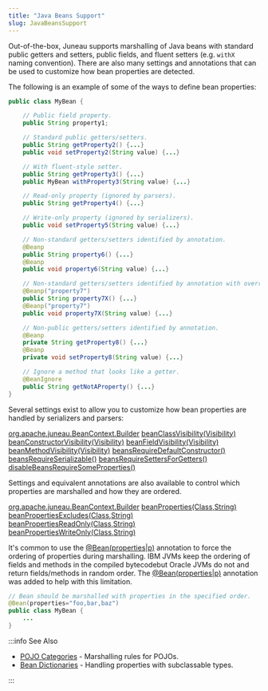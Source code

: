 ```yaml
---
title: "Java Beans Support"
slug: JavaBeansSupport
---
```


Out-of-the-box, Juneau supports marshalling of Java beans with standard public getters and setters, public fields, and
fluent setters (e.g.
`withX` naming convention).
There are also many settings and annotations that can be used to customize how bean properties are detected.

The following is an example of some of the ways to define bean properties:

```java
public class MyBean {

    // Public field property.
    public String property1;

    // Standard public getters/setters.
    public String getProperty2() {...}
    public void setProperty2(String value) {...}

    // With fluent-style setter.
    public String getProperty3() {...}
    public MyBean withProperty3(String value) {...}

    // Read-only property (ignored by parsers).
    public String getProperty4() {...}

    // Write-only property (ignored by serializers).
    public void setProperty5(String value) {...}

    // Non-standard getters/setters identified by annotation.
    @Beanp
    public String property6() {...}
    @Beanp
    public void property6(String value) {...}

    // Non-standard getters/setters identified by annotation with overridden names.
    @Beanp("property7")
    public String property7X() {...}
    @Beanp("property7")
    public void property7X(String value) {...}

    // Non-public getters/setters identified by annotation.
    @Beanp
    private String getProperty8() {...}
    @Beanp
    private void setProperty8(String value) {...}

    // Ignore a method that looks like a getter.
    @BeanIgnore
    public String getNotAProperty() {...}
}
```

Several settings exist to allow you to customize how bean properties are handled by serializers and parsers:

<tree>
<node-0><java-class><a href="/site/apidocs/org/apache/juneau/BeanContext.Builder.html" target="_blank">org.apache.juneau.BeanContext.Builder</a></java-class></node-0>
<node-1><java-method><a href="/site/apidocs/org/apache/juneau/BeanContext.Builder.html#beanClassVisibility(org.apache.juneau.Visibility)" target="_blank">beanClassVisibility(Visibility)</a></java-method></node-1>
<node-1><java-method><a href="/site/apidocs/org/apache/juneau/BeanContext.Builder.html#beanConstructorVisibility(org.apache.juneau.Visibility)" target="_blank">beanConstructorVisibility(Visibility)</a></java-method></node-1>
<node-1><java-method><a href="/site/apidocs/org/apache/juneau/BeanContext.Builder.html#beanFieldVisibility(org.apache.juneau.Visibility)" target="_blank">beanFieldVisibility(Visibility)</a></java-method></node-1>
<node-1><java-method><a href="/site/apidocs/org/apache/juneau/BeanContext.Builder.html#beanMethodVisibility(org.apache.juneau.Visibility)" target="_blank">beanMethodVisibility(Visibility)</a></java-method></node-1>
<node-1><java-method><a href="/site/apidocs/org/apache/juneau/BeanContext.Builder.html#beansRequireDefaultConstructor()" target="_blank">beansRequireDefaultConstructor()</a></java-method></node-1>
<node-1><java-method><a href="/site/apidocs/org/apache/juneau/BeanContext.Builder.html#beansRequireSerializable()" target="_blank">beansRequireSerializable()</a></java-method></node-1>
<node-1><java-method><a href="/site/apidocs/org/apache/juneau/BeanContext.Builder.html#beansRequireSettersForGetters()" target="_blank">beansRequireSettersForGetters()</a></java-method></node-1>
<node-1><java-method><a href="/site/apidocs/org/apache/juneau/BeanContext.Builder.html#disableBeansRequireSomeProperties()" target="_blank">disableBeansRequireSomeProperties()</a></java-method></node-1>
</tree>

Settings and equivalent annotations are also available to control which properties are marshalled and how they are
ordered.

<tree>
<node-0><java-class><a href="/site/apidocs/org/apache/juneau/BeanContext.Builder.html" target="_blank">org.apache.juneau.BeanContext.Builder</a></java-class></node-0>
<node-1><java-method><a href="/site/apidocs/org/apache/juneau/BeanContext.Builder.html#beanProperties(java.lang.Class,java.lang.String)" target="_blank">beanProperties(Class,String)</a></java-method></node-1>
<node-1><java-method><a href="/site/apidocs/org/apache/juneau/BeanContext.Builder.html#beanPropertiesExcludes(java.lang.Class,java.lang.String)" target="_blank">beanPropertiesExcludes(Class,String)</a></java-method></node-1>
<node-1><java-method><a href="/site/apidocs/org/apache/juneau/BeanContext.Builder.html#beanPropertiesReadOnly(java.lang.Class,java.lang.String)" target="_blank">beanPropertiesReadOnly(Class,String)</a></java-method></node-1>
<node-1><java-method><a href="/site/apidocs/org/apache/juneau/BeanContext.Builder.html#beanPropertiesWriteOnly(java.lang.Class,java.lang.String)" target="_blank">beanPropertiesWriteOnly(Class,String)</a></java-method></node-1>
</tree>

It's common to use the <a href="/site/apidocs/org/apache/juneau/annotation/Bean.html#properties()" target="_blank">@Bean(properties|p)</a> annotation to force the ordering of properties during marshalling.
IBM JVMs keep the ordering of fields and methods in the compiled bytecodebut Oracle JVMs do not and return fields/methods in random order.
The <a href="/site/apidocs/org/apache/juneau/annotation/Bean.html#properties()" target="_blank">@Bean(properties|p)</a> annotation was added to help with this limitation.

```java
// Bean should be marshalled with properties in the specified order.
@Bean(properties="foo,bar,baz")
public class MyBean {
    ...
}
```

:::info See Also

- [POJO Categories](/docs/topics/PojoCategories) - Marshalling rules for POJOs.
- [Bean Dictionaries](/docs/topics/BeanDictionaryBasics) - Handling properties with subclassable types.

:::